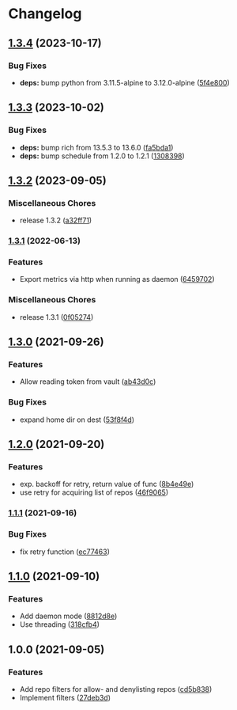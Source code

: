 # Changelog

## [1.3.4](https://github.com/soerenschneider/git-repo-backup/compare/v1.3.3...v1.3.4) (2023-10-17)


### Bug Fixes

* **deps:** bump python from 3.11.5-alpine to 3.12.0-alpine ([5f4e800](https://github.com/soerenschneider/git-repo-backup/commit/5f4e80098d874965987a694e0c13641390fa2d73))

## [1.3.3](https://github.com/soerenschneider/git-repo-backup/compare/v1.3.2...v1.3.3) (2023-10-02)


### Bug Fixes

* **deps:** bump rich from 13.5.3 to 13.6.0 ([fa5bda1](https://github.com/soerenschneider/git-repo-backup/commit/fa5bda1acd77bbf5fd1c0205d6807b6145cf1c09))
* **deps:** bump schedule from 1.2.0 to 1.2.1 ([1308398](https://github.com/soerenschneider/git-repo-backup/commit/1308398d401e4c8be6a5bb84c7fac747630118a7))

## [1.3.2](https://github.com/soerenschneider/git-repo-backup/compare/v1.3.1...v1.3.2) (2023-09-05)


### Miscellaneous Chores

* release 1.3.2 ([a32ff71](https://github.com/soerenschneider/git-repo-backup/commit/a32ff710f13369224081326f77b2ad82c6b5dfee))

### [1.3.1](https://www.github.com/soerenschneider/git-repo-backup/compare/v1.3.0...v1.3.1) (2022-06-13)


### Features

* Export metrics via http when running as daemon ([6459702](https://www.github.com/soerenschneider/git-repo-backup/commit/64597022bb4036fb2aebe2e0caab4d844bb551d8))


### Miscellaneous Chores

* release 1.3.1 ([0f05274](https://www.github.com/soerenschneider/git-repo-backup/commit/0f052741b74c10f128441f16eb1d82f0b7161421))

## [1.3.0](https://www.github.com/soerenschneider/git-repo-backup/compare/v1.2.0...v1.3.0) (2021-09-26)


### Features

* Allow reading token from vault ([ab43d0c](https://www.github.com/soerenschneider/git-repo-backup/commit/ab43d0c2fbcd6215871692d5a0ec08dbc80c241c))


### Bug Fixes

* expand home dir on dest ([53f8f4d](https://www.github.com/soerenschneider/git-repo-backup/commit/53f8f4d9d3231b4c1c0cf20c55bfb6f279bacd0b))

## [1.2.0](https://www.github.com/soerenschneider/git-repo-backup/compare/v1.1.1...v1.2.0) (2021-09-20)


### Features

* exp. backoff for retry, return value of func ([8b4e49e](https://www.github.com/soerenschneider/git-repo-backup/commit/8b4e49e4f0da7907f789223c50729a00bf78075a))
* use retry for acquiring list of repos ([46f9065](https://www.github.com/soerenschneider/git-repo-backup/commit/46f906591c8c94aa5bd6c2c35250da7dc12435ab))

### [1.1.1](https://www.github.com/soerenschneider/git-repo-backup/compare/v1.1.0...v1.1.1) (2021-09-16)


### Bug Fixes

* fix retry function ([ec77463](https://www.github.com/soerenschneider/git-repo-backup/commit/ec774639c987caec08fc9086396d374b1cc9f239))

## [1.1.0](https://www.github.com/soerenschneider/git-repo-backup/compare/v1.0.0...v1.1.0) (2021-09-10)


### Features

* Add daemon mode ([8812d8e](https://www.github.com/soerenschneider/git-repo-backup/commit/8812d8e1d41335cba9e14bd343f6ad0b36362c31))
* Use threading ([318cfb4](https://www.github.com/soerenschneider/git-repo-backup/commit/318cfb4d875af224abbde5d0b0b2e1f689a775b0))

## 1.0.0 (2021-09-05)


### Features

* Add repo filters for allow- and denylisting repos ([cd5b838](https://www.github.com/soerenschneider/git-backup/commit/cd5b838c283e097a7c999c7a63a25b1e07de5d8b))
* Implement filters ([27deb3d](https://www.github.com/soerenschneider/git-backup/commit/27deb3d7f4581a3a05ec92915853671bb49b306b))
